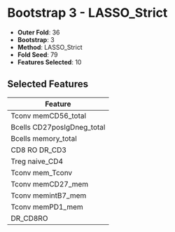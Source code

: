# Bootstrap 3 - LASSO_Strict

- **Outer Fold**: 36
- **Bootstrap**: 3
- **Method**: LASSO_Strict
- **Fold Seed**: 79
- **Features Selected**: 10

## Selected Features

| Feature |
|---------|
| Tconv memCD56_total |
| Bcells CD27posIgDneg_total |
| Bcells memory_total |
| CD8 RO DR_CD3 |
| Treg naive_CD4 |
| Tconv mem_Tconv |
| Tconv memCD27_mem |
| Tconv memintB7_mem |
| Tconv memPD1_mem |
| DR_CD8RO |
